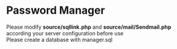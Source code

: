 # Password Manager
Please modify **source/sqllink.php** and **source/mail/Sendmail.php** according your server configuration before use  
Please create a database with manager.sql  

  
